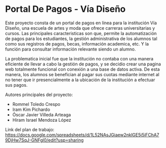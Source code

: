 # Portal De Pagos - Vía Diseño

Este proyecto consta de un portal de pagos en línea para la institución Vía Diseño, una escuela de artes y moda que ofrece carreras universitarias y cursos. Las principales caracteristicas son que, permite la automatización de pagos para los estudiantes, la gestión administrativa de los alumnos tal como sus registros de pagos, becas, información academica, etc. Y la función para consultar información relevante siendo un alumno. 

La problematica inicial fue que la institución no contaba con una manera eficiente de llevar a cabo la gestión de pagos, y se decidio crear una pagina web totalmente funcional con conexión a una base de datos activa. De esta manera, los alumnos se benefician al pagar sus cuotas mediante internet al no tener que ir presencialmente a la ubicación de la institución a efectuar sus pagos.

Autores principales del proyecto:
- Rommel Toledo Crespo
- Iram Kim Pichardo
- Óscar Javier Villeda Arteaga
- Hiram Israel Mendoza López

Link del plan de trabajo: https://docs.google.com/spreadsheets/d/1L52NAsJGiaew2nklGE5j5iFChA79DjHw7SqJ-GNFgl0/edit?usp=sharing
